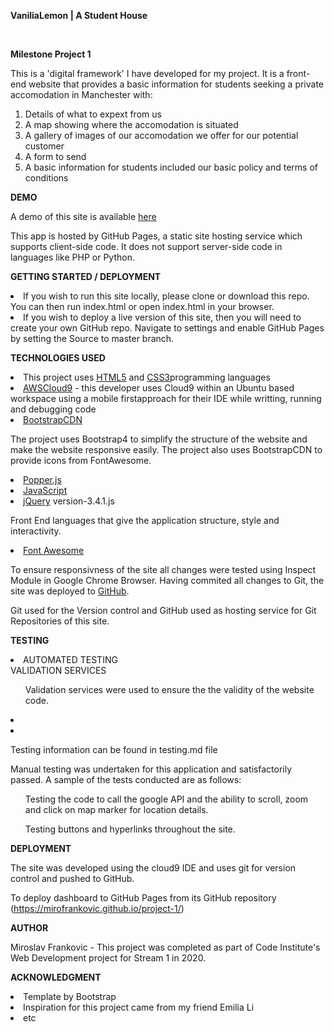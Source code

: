 **VaniliaLemon | A Student House**

<br />

**Milestone Project 1**

This is a 'digital framework' I have developed for my project. It is a front-end website that provides a basic information for students seeking a private accomodation in Manchester with:

1. Details of what to expext from us
2. A map showing where the accomodation is situated
3. A gallery of images of our accomodation we offer for our potential customer
4. A form to send
5. A basic information for students included our basic policy and terms of conditions

**DEMO** <br />

A demo of this site is available <a href="https://mirofrankovic.github.io/project-1/">here</a>

This app is hosted by GitHub Pages, a static site hosting service which supports client-side code. It does not support server-side code in languages like PHP or Python.

**GETTING STARTED / DEPLOYMENT** <br />

<li>If you wish to run this site locally, please clone or download this repo. You can then run index.html or open index.html in your browser.</li>
<li>If you wish to deploy a live version of this site, then you will need to create your own GitHub repo. Navigate to settings and enable GitHub Pages by setting the Source to master branch.

**TECHNOLOGIES USED** <br />

<li>This project uses <a href="https://developer.mozilla.org/en-US/docs/Web/Guide/HTML/HTML5">HTML5</a> and <a href="https://www.w3.org/Style/CSS/">CSS3</a>programming languages</li>

<li><a href="https://aws.amazon.com/cloud9/">AWSCloud9</a> - this developer uses Cloud9 within an Ubuntu based workspace using a mobile firstapproach for their IDE while writting, running and debugging code</li>

<li><a href="https://www.bootstrapcdn.com/">BootstrapCDN</a></li>

The project uses Bootstrap4 to simplify the structure of the website and make the website responsive easily. The project also uses BootstrapCDN to provide icons from FontAwesome.

<li><a href="https://popper.js.org/">Popper.js</a></li>



<li><a href="https://www.javascript.com/">JavaScript</a></li>



<li><a href="https://jquery.com/">jQuery</a> version-3.4.1.js</li>

Front End languages that give the application structure, style and interactivity.

<li><a href="https://fontawesome.com/">Font Awesome</a></li>

To ensure responsivness of the site all changes were tested using Inspect Module in Google Chrome Browser. Having commited all changes to Git, the site was deployed to <a href="https://github.com/">GitHub</a>.

Git used for the Version control and GitHub used as hosting service for Git Repositories of this site.

**TESTING** <br />

<li>AUTOMATED TESTING</li>
VALIDATION SERVICES
<ul>Validation services were used to ensure the the validity of the website code. </ul>
<li><a href="https://validator.w3.org/"></a></li>
<li><a href="https://jigsaw.w3.org/css-validator/"></a></li>

Testing information can be found in testing.md file

Manual testing was undertaken for this application and satisfactorily passed. A sample of the tests conducted are as follows:

<ul>Testing the code to call the google API and the ability to scroll, zoom and click on map marker for location details. </ul>
<ul>Testing buttons and hyperlinks throughout the site. </ul>

**DEPLOYMENT** <br />

The site was developed using the cloud9 IDE and uses git for version control and pushed to GitHub.

To deploy dashboard to GitHub Pages from its GitHub repository (https://mirofrankovic.github.io/project-1/)

**AUTHOR** <br />

Miroslav Frankovic - This project was completed as part of Code Institute's Web Development project for Stream 1 in 2020.

**ACKNOWLEDGMENT** <br />

<li>Template by Bootstrap</li>
<li>Inspiration for this project came from my friend Emilia Li</li>
<li>etc</li>
